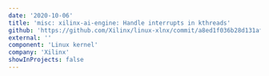 ```yaml
---
date: '2020-10-06'
title: 'misc: xilinx-ai-engine: Handle interrupts in kthreads'
github: 'https://github.com/Xilinx/linux-xlnx/commit/a8ed1f036b28d131af5d101eec92cc97f1e8b80c'
external: ''
component: 'Linux kernel'
company: 'Xilinx'
showInProjects: false
---
```

